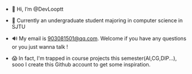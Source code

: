 - 👋 Hi, I’m @DevLooptt
- 🌱 Currently an undergraduate student majoring in computer science in SJTU 
- 🔊 My email is 903081501@qq.com. Welcome if you have any questions or you just wanna talk !

- 😱 In fact, I'm trapped in course projects this semester(AI,CG,DIP...), sooo I create this Github account to get some inspiration.
